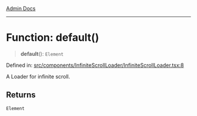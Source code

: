 [Admin Docs](/)

***

# Function: default()

> **default**(): `Element`

Defined in: [src/components/InfiniteScrollLoader/InfiniteScrollLoader.tsx:8](https://github.com/abhassen44/talawa-admin/blob/285f7384c3d26b5028a286d84f89b85120d130a2/src/components/InfiniteScrollLoader/InfiniteScrollLoader.tsx#L8)

A Loader for infinite scroll.

## Returns

`Element`
